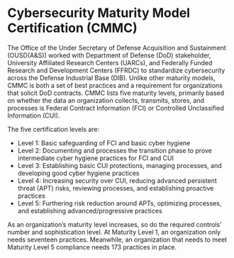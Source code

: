 # Cybersecurity Maturity Model Certification (CMMC)
The Office of the Under Secretary of Defense Acquisition and Sustainment (OUSD(A&S)) worked with Department of Defense (DoD) stakeholder, University Affiliated Research Centers (UARCs), and Federally Funded Research and Development Centers (FFRDC) to standardize cybersecurity across the Defense Industrial Base (DIB).
Unlike other maturity models, CMMC is both a set of best practices and a requirement for organizations that solicit DoD contracts. CMMC lists five maturity levels, primarily based on whether the data an organization collects, transmits, stores, and processes is Federal Contract Information (FCI) or Controlled Unclassified Information (CUI).

The five certification levels are:
- Level 1: Basic safeguarding of FCI and basic cyber hygiene
- Level 2: Documenting and processes the transition phase to prove intermediate cyber hygiene practices for FCI and CUI
- Level 3: Establishing basic CUI protections, managing processes, and developing good cyber hygiene practices
- Level 4: Increasing security over CUI, reducing advanced persistent threat (APT) risks, reviewing processes, and establishing proactive practices
- Level 5: Furthering risk reduction around APTs, optimizing processes, and establishing advanced/progressive practices

As an organization’s maturity level increases, so do the required controls’ number and sophistication level. At Maturity Level 1, an organization only needs seventeen practices. Meanwhile, an organization that needs to meet Maturity Level 5 compliance needs 173 practices in place.
